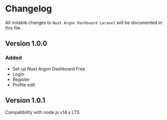 # Changelog

All notable changes to `Nuxt Argon Dashboard Laravel`  will be documented in this file.

## Version 1.0.0

### Added
- Set up Nuxt Argon Dashboard Free
- Login
- Register
- Profile edit

## Version 1.0.1
Compatibility with node.js v14.x LTS